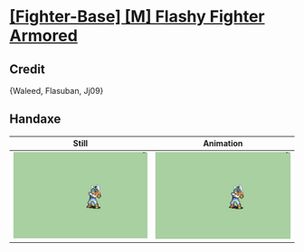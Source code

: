 # [\[Fighter-Base\] \[M\] Flashy Fighter Armored](../)

## Credit

{Waleed, Flasuban, Jj09}
	
## Handaxe

| Still | Animation |
| :---: | :-------: |
| ![Handaxe still](./Handaxe_000.png) | ![Handaxe animation](./Handaxe.gif) |
